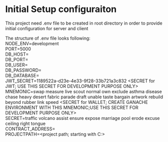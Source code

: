 # Initial Setup configuraiton
This project need .env file to be created in root directory in order to provide initial configuration for server and client

The structure of .env file looks following:  
NODE_ENV=development  
PORT=5000  
DB_HOST= <your mysql host>  
DB_PORT=<your mysql port>  
DB_USER=<your mysql user>  
DB_PASSWORD=<your mysql password>  
DB_DATABASE=<your mysql database name>  
JWT_SECRET=1189522a-d23e-4e33-9f28-33b721a3c832 <SECRET for JWT; USE THIS SECRET FOR DEVELOPMENT PURPOSE ONLY>  
MNEMONIC=swap measure live scout normal own exclude asthma disease chase heavy desert fabric parade draft unable taste bargain artwork rebuild beyond rubber link speed <SECRET for WALLET; CREATE GANACHE ENVIRONMENT WITH THIS MNEMONIC;USE THIS SECRET FOR DEVELOPMENT PURPOSE ONLY>  
SECRET=traffic volcano assist ensure expose marriage pool erode excuse ceiling right tongue <IGNORE THIS ONE>  
CONTRACT_ADDRESS=<your deployed contract address>  
PROJECTPATH=<project path; starting with C:>  